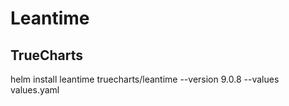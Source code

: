 # Leantime

## TrueCharts
helm install leantime truecharts/leantime --version 9.0.8 --values values.yaml
